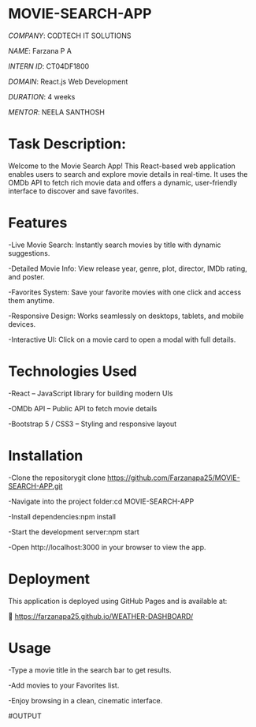 # MOVIE-SEARCH-APP

*COMPANY*: CODTECH IT SOLUTIONS

*NAME*:  Farzana P A

*INTERN ID*: CT04DF1800

*DOMAIN*: React.js Web Development

*DURATION*: 4 weeks

*MENTOR*: NEELA SANTHOSH

# Task Description:
Welcome to the Movie Search App! This React-based web application enables users to search and explore movie details in real-time. It uses the OMDb API to fetch rich movie data and offers a dynamic, user-friendly interface to discover and save favorites.

# Features
-Live Movie Search: Instantly search movies by title with dynamic suggestions.

-Detailed Movie Info: View release year, genre, plot, director, IMDb rating, and poster.

-Favorites System: Save your favorite movies with one click and access them anytime.

-Responsive Design: Works seamlessly on desktops, tablets, and mobile devices.

-Interactive UI: Click on a movie card to open a modal with full details.

# Technologies Used
-React – JavaScript library for building modern UIs

-OMDb API – Public API to fetch movie details

-Bootstrap 5 / CSS3 – Styling and responsive layout

# Installation
-Clone the repositorygit clone https://github.com/Farzanapa25/MOVIE-SEARCH-APP.git

-Navigate into the project folder:cd MOVIE-SEARCH-APP

-Install dependencies:npm install

-Start the development server:npm start

-Open http://localhost:3000 in your browser to view the app.

# Deployment
This application is deployed using GitHub Pages and is available at:

🔗 https://farzanapa25.github.io/WEATHER-DASHBOARD/

# Usage
-Type a movie title in the search bar to get results.

-Add movies to your Favorites list.

-Enjoy browsing in a clean, cinematic interface.

#OUTPUT




